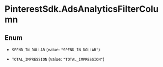 # PinterestSdk.AdsAnalyticsFilterColumn

## Enum


* `SPEND_IN_DOLLAR` (value: `"SPEND_IN_DOLLAR"`)

* `TOTAL_IMPRESSION` (value: `"TOTAL_IMPRESSION"`)


